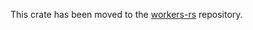 This crate has been moved to the [workers-rs](https://github.com/cloudflare/workers-rs/tree/main/worker-kv) repository.
